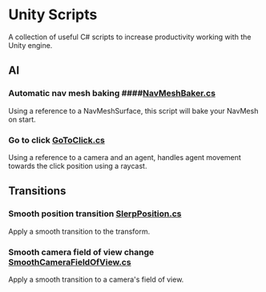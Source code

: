 # Unity Scripts
A collection of useful C# scripts to increase productivity working with the Unity engine. 

## AI

### Automatic nav mesh baking ####[NavMeshBaker.cs](https://github.com/gotfunc/unity-scripts/blob/master/NavMeshBaker.cs)
Using a reference to a NavMeshSurface, this script will bake your NavMesh on start.

### Go to click [GoToClick.cs](https://github.com/gotfunc/unity-scripts/blob/master/GoToClick.cs)
Using a reference to a camera and an agent, handles agent movement towards the click position using a raycast.

## Transitions

### Smooth position transition [SlerpPosition.cs](https://github.com/gotfunc/unity-scripts/blob/master/SlerpPosition.cs)
Apply a smooth transition to the transform.

### Smooth camera field of view change [SmoothCameraFieldOfView.cs](https://github.com/gotfunc/unity-scripts/blob/master/SmoothCameraFieldOfView.cs)
Apply a smooth transition to a camera's field of view.
